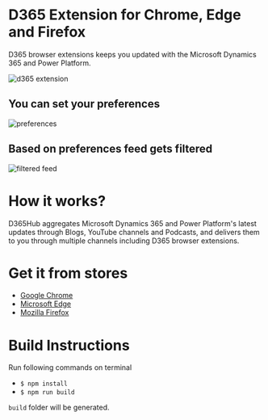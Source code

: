 # D365 Extension for Chrome, Edge and Firefox
D365 browser extensions keeps you updated with the Microsoft Dynamics 365 and Power Platform.

![d365 extension](https://d365hub.com/images/extensions/all.png "D365 extension")

## You can set your preferences
![preferences](https://d365hub.com/images/extensions/Preferences.png "Preferences")


## Based on preferences feed gets filtered
![filtered feed](https://d365hub.com/images/extensions/feed.png "Filtered feed")

# How it works?
D365Hub aggregates Microsoft Dynamics 365 and Power Platform's latest updates through Blogs, YouTube channels and Podcasts, and delivers them to you through multiple channels including D365 browser extensions.

# Get it from stores
- [Google Chrome](https://chrome.google.com/webstore/detail/d365-dynamics-365-power-p/fogmingjemmagobaogmanbfeljbboehd)
- [Microsoft Edge](https://microsoftedge.microsoft.com/addons/detail/d365-dynamics-365-powe/pkmajmmggfnnaaphibbjfoecomobhinc)
- [Mozilla Firefox](https://addons.mozilla.org/en-US/firefox/addon/d365)

# Build Instructions
Run following commands on terminal
- `$ npm install`
- `$ npm run build`

`build` folder will be generated.

